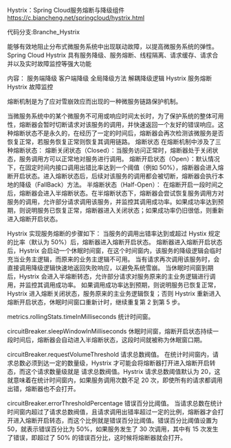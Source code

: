 Hystrix：Spring Cloud服务熔断与降级组件 https://c.biancheng.net/springcloud/hystrix.html

代码分支:Branche_Hystrix 

能够有效地阻止分布式微服务系统中出现联动故障，以提高微服务系统的弹性。Spring Cloud Hystrix 具有服务降级、服务熔断、线程隔离、请求缓存、请求合并以及实时故障监控等强大功能

内容：
服务端降级
客户端降级
全局降级方法
解耦降级逻辑
Hystrix 服务熔断
Hystrix 故障监控


熔断机制是为了应对雪崩效应而出现的一种微服务链路保护机制。

当微服务系统中的某个微服务不可用或响应时间太长时，为了保护系统的整体可用性，熔断器会暂时切断请求对该服务的调用，并快速返回一个友好的错误响应。这种熔断状态不是永久的，在经历了一定的时间后，熔断器会再次检测该微服务是否恢复正常，若服务恢复正常则恢复其调用链路。
熔断状态
在熔断机制中涉及了三种熔断状态：
熔断关闭状态（Closed）：当服务访问正常时，熔断器处于关闭状态，服务调用方可以正常地对服务进行调用。
熔断开启状态（Open）：默认情况下，在固定时间内接口调用出错比率达到一个阈值（例如 50%），熔断器会进入熔断开启状态。进入熔断状态后，后续对该服务的调用都会被切断，熔断器会执行本地的降级（FallBack）方法。
半熔断状态（Half-Open）： 在熔断开启一段时间之后，熔断器会进入半熔断状态。在半熔断状态下，熔断器会尝试恢复服务调用方对服务的调用，允许部分请求调用该服务，并监控其调用成功率。如果成功率达到预期，则说明服务已恢复正常，熔断器进入关闭状态；如果成功率仍旧很低，则重新进入熔断开启状态。

Hystrix 实现服务熔断的步骤如下：
当服务的调用出错率达到或超过 Hystix 规定的比率（默认为 50%）后，熔断器进入熔断开启状态。
熔断器进入熔断开启状态后，Hystrix 会启动一个休眠时间窗，在这个时间窗内，该服务的降级逻辑会临时充当业务主逻辑，而原来的业务主逻辑不可用。
当有请求再次调用该服务时，会直接调用降级逻辑快速地返回失败响应，以避免系统雪崩。
当休眠时间窗到期后，Hystrix 会进入半熔断转态，允许部分请求对服务原来的主业务逻辑进行调用，并监控其调用成功率。
如果调用成功率达到预期，则说明服务已恢复正常，Hystrix 进入熔断关闭状态，服务原来的主业务逻辑恢复；否则 Hystrix 重新进入熔断开启状态，休眠时间窗口重新计时，继续重复第 2 到第 5 步。

metrics.rollingStats.timeInMilliseconds	统计时间窗。


circuitBreaker.sleepWindowInMilliseconds	休眠时间窗，熔断开启状态持续一段时间后，熔断器会自动进入半熔断状态，这段时间就被称为休眠窗口期。


circuitBreaker.requestVolumeThreshold	请求总数阀值。
在统计时间窗内，请求总数必须到达一定的数量级，Hystrix 才可能会将熔断器打开进入熔断开启转态，而这个请求数量级就是 请求总数阀值。Hystrix 请求总数阈值默认为 20，这就意味着在统计时间窗内，如果服务调用次数不足 20 次，即使所有的请求都调用出错，熔断器也不会打开。


circuitBreaker.errorThresholdPercentage	错误百分比阈值。
当请求总数在统计时间窗内超过了请求总数阀值，且请求调用出错率超过一定的比例，熔断器才会打开进入熔断开启转态，而这个比例就是错误百分比阈值。错误百分比阈值设置为 50，就表示错误百分比为 50%，如果服务发生了 30 次调用，其中有 15 次发生了错误，即超过了 50% 的错误百分比，这时候将熔断器就会打开。







